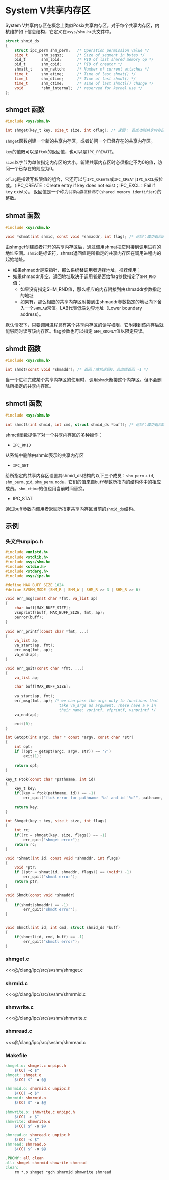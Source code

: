 # System V共享内存区
System V共享内存区在概念上类似Posix共享内存区。对于每个共享内存区，内核维护如下信息结构，它定义在`<sys/shm.h>`头文件中。

```c
struct shmid_ds
{
	struct ipc_perm shm_perm;	/* Operation permission value */
	size_t		shm_segsz;	    /* Size of segment in bytes */
	pid_t		shm_lpid;	    /* PID of last shared memory op */
	pid_t		shm_cpid;	    /* PID of creator */
	shmatt_t	shm_nattch;	    /* Number of current attaches */
	time_t		shm_atime;	    /* Time of last shmat() */
	time_t		shm_dtime;	    /* Time of last shmdt() */
	time_t		shm_ctime;	    /* Time of last shmctl() change */
	void		*shm_internal;	/* reserved for kernel use */
};
```

## shmget 函数
```c
#include <sys/shm.h>

int shmget(key_t key, size_t size, int oflag); /* 返回： 若成功则共享内存区对象，若出错则为 -1 */
```
`shmget`函数创建一个新的共享内存区，或者访问一个已经存在的共享内存区。

`key`的值既可以是`ftok`的返回值，也可以是`IPC_PRIVATE`。

`size`以字节为单位指定内存区的大小。新建共享内存区时必须指定不为0的值，访问一个已存在的则应为0。

`oflag`是指读写权限值的组合，它还可以与`IPC_CREATE`或`IPC_CREAT|IPC_EXCL`按位或。（IPC_CREATE：Create entry if key does not exist；IPC_EXCL：Fail if key exists）。
返回值是一个称为`共享内存区标识符(shared memory identifier)`的整数。


## shmat 函数
```c
#include <sys/shm.h>

void *shmat(int shmid, const void *shmaddr, int flag); /* 返回：成功返回映射区的起始地址，若出错返回 -1 */
```
由shmget创建或者打开的共享内存区后，通过调用shmat把它附接到调用进程的地址空间。`shmid`是标识符，shmat返回值是所指定的共享内存区在调用进程内的起始地址。
- 如果shmaddr是空指针，那么系统替调用者选择地址，推荐使用；
- 如果shmaddr非空，返回地址取决于调用者是否给flag参数指定了`SHM_RND`值：
    - 如果没有指定SHM_RND值，那么相应的内存附接到由shmaddr参数指定的地址
    - 如果有，那么相应的共享内存区附接到由shmaddr参数指定的地址向下舍入一个`SHMLAB`常值。LAB代表低端边界地址（Lower boundary address）。

默认情况下，只要调用进程具有某个共享内存区的读写权限，它附接到该内存后就能够同时读写该内存区。flag参数也可以指定 `SHM_RDONLY`值以限定只读。

## shmdt 函数
```c
#include <sys/shm.h>

int shmdt(const void *shmaddr); /* 返回：成功返回0，若出错返回 -1 */
```
当一个进程完成某个共享内存区的使用时，调用`shmdt`断接这个内存区。但不会删除所指定的共享内存区。

## shmctl 函数
```c
#include <sys/shm.h>

int shmctl(int shmid, int cmd, struct shmid_ds *buff); /* 返回：成功返回0，若出错返回 -1 */
```
shmctl函数提供了对一个共享内存区的多种操作：
- `IPC_RMID`

从系统中删除由shmid表示的共享内存区

- `IPC_SET`

给所指定的共享内存区设置其shmid_ds结构的以下三个成员：`shm_perm.uid`, `shm_perm.gid`, `shm_perm.mode`，它们的值来自`buff`参数所指向的结构体中的相应成员。`shm_ctime`的值也用当前时间替换。

- IPC_STAT

通过buff参数向调用者返回所指定共享内存区当前的`shmid_ds`结构。

## 示例
### 头文件unpipc.h
```c
#include <unistd.h>
#include <stdlib.h>
#include <sys/shm.h>
#include <stdio.h>
#include <stdarg.h>
#include <sys/ipc.h>

#define MAX_BUFF_SIZE 1024
#define SVSHM_MODE (SHM_R | SHM_W | SHM_R >> 3 | SHM_R >> 6)

void err_msg(const char *fmt, va_list ap)
{
    char buff[MAX_BUFF_SIZE];
    vsnprintf(buff, MAX_BUFF_SIZE, fmt, ap);
    perror(buff);
}

void err_printf(const char *fmt, ...)
{
    va_list ap;
    va_start(ap, fmt);
    err_msg(fmt, ap);
    va_end(ap);
}

void err_quit(const char *fmt, ...)
{
    va_list ap;

    char buff[MAX_BUFF_SIZE];

    va_start(ap, fmt);
    err_msg(fmt, ap); /* we can pass the args only to functions that 
                        take va_args as argument. These have a v in 
                        their name: vprintf, vfprintf, vsnprintf */
    va_end(ap);

    exit(0);
}

int Getopt(int argc, char * const *argv, const char *str)
{
    int opt;
    if ((opt = getopt(argc, argv, str)) == '?')
        exit(1);

    return opt;
}

key_t Ftok(const char *pathname, int id)
{
    key_t key;
    if((key = ftok(pathname, id)) == -1)
        err_quit("ftok error for pathname '%s' and id '%d'", pathname, id);
    
    return key;
}

int Shmget(key_t key, size_t size, int flags)
{
    int rc;
    if((rc = shmget(key, size, flags)) == -1)
        err_quit("shmget error");
    return rc;
}

void *Shmat(int id, const void *shmaddr, int flags)
{
    void *ptr;
    if ((ptr = shmat(id, shmaddr, flags)) == (void*) -1)
        err_quit("shmat error");
    return ptr;
}

void Shmdt(const void *shmaddr)
{
    if(shmdt(shmaddr) == -1)
        err_quit("shmdt error");
}


void Shmctl(int id, int cmd, struct shmid_ds *buff)
{
    if(shmctl(id, cmd, buff) == -1)
        err_quit("shmctl error");
}

```

### shmget.c
<<<@/clang/ipc/src/svshm/shmget.c

### shrmid.c
<<<@/clang/ipc/src/svshm/shmrmid.c

### shmwrite.c
<<<@/clang/ipc/src/svshm/shmwrite.c

### shmread.c
<<<@/clang/ipc/src/svshm/shmread.c


### Makefile
```makefile
shmget.o: shmget.c unpipc.h
	$(CC) -c $^
shmget:	shmget.o
	$(CC) $^ -o $@

shmrmid.o: shmrmid.c unpipc.h
	$(CC) -c $^
shmrmid: shmrmid.o
	$(CC) $^ -o $@

shmwrite.o: shmwrite.c unpipc.h
	$(CC) -c $^
shmwrite: shmwrite.o
	$(CC) $^ -o $@

shmread.o: shmread.c unpipc.h
	$(CC) -c $^
shmread: shmread.o
	$(CC) $^ -o $@

.PHONY: all clean
all: shmget shmrmid shmwrite shmread
clean:
	rm *.o shmget *gch shmrmid shmwrite shmread

```
